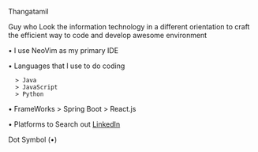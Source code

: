 Thangatamil

Guy who Look the information technology in a different orientation to craft the efficient way to code and develop awesome environment

• I use NeoVim as my primary IDE

• Languages that I use to do coding 
      
      > Java      
      > JavaScript
      > Python

• FrameWorks
      > Spring Boot
      > React.js

• Platforms to Search out
[LinkedIn](https://www.linkedin.com/in/thangatamil-a-794a632a3/)



          
Dot Symbol (•)
